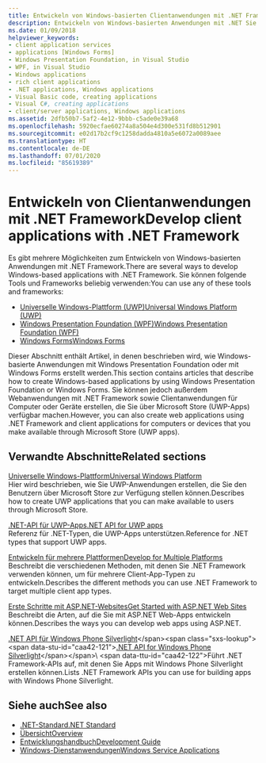 ```yaml
---
title: Entwickeln von Windows-basierten Clientanwendungen mit .NET Framework
description: Entwickeln von Windows-basierten Anwendungen mit .NET Sie können die Universelle Windows-Plattform (UWP), Windows Presentation Foundation (WPF) oder Windows Forms verwenden.
ms.date: 01/09/2018
helpviewer_keywords:
- client application services
- applications [Windows Forms]
- Windows Presentation Foundation, in Visual Studio
- WPF, in Visual Studio
- Windows applications
- rich client applications
- .NET applications, Windows applications
- Visual Basic code, creating applications
- Visual C#, creating applications
- client/server applications, Windows applications
ms.assetid: 2dfb50b7-5af2-4e12-9bbb-c5ade0e39a68
ms.openlocfilehash: 5920ecfae60274a8a504e4d300e531fd8b512901
ms.sourcegitcommit: e02d17b2cf9c1258dadda4810a5e6072a0089aee
ms.translationtype: HT
ms.contentlocale: de-DE
ms.lasthandoff: 07/01/2020
ms.locfileid: "85619389"
---
```

# <a name="develop-client-applications-with-net-framework"></a><span data-ttu-id="caa42-104">Entwickeln von Clientanwendungen mit .NET Framework</span><span class="sxs-lookup"><span data-stu-id="caa42-104">Develop client applications with .NET Framework</span></span>

<span data-ttu-id="caa42-105">Es gibt mehrere Möglichkeiten zum Entwickeln von Windows-basierten Anwendungen mit .NET Framework.</span><span class="sxs-lookup"><span data-stu-id="caa42-105">There are several ways to develop Windows-based applications with .NET Framework.</span></span> <span data-ttu-id="caa42-106">Sie können folgende Tools und Frameworks beliebig verwenden:</span><span class="sxs-lookup"><span data-stu-id="caa42-106">You can use any of these tools and frameworks:</span></span>

- [<span data-ttu-id="caa42-107">Universelle Windows-Plattform (UWP)</span><span class="sxs-lookup"><span data-stu-id="caa42-107">Universal Windows Platform (UWP)</span></span>](/windows/uwp/)
- [<span data-ttu-id="caa42-108">Windows Presentation Foundation (WPF)</span><span class="sxs-lookup"><span data-stu-id="caa42-108">Windows Presentation Foundation (WPF)</span></span>](./wpf/index.md)
- [<span data-ttu-id="caa42-109">Windows Forms</span><span class="sxs-lookup"><span data-stu-id="caa42-109">Windows Forms</span></span>](./winforms/index.md)

<span data-ttu-id="caa42-110">Dieser Abschnitt enthält Artikel, in denen beschrieben wird, wie Windows-basierte Anwendungen mit Windows Presentation Foundation oder mit Windows Forms erstellt werden.</span><span class="sxs-lookup"><span data-stu-id="caa42-110">This section contains articles that describe how to create Windows-based applications by using Windows Presentation Foundation or Windows Forms.</span></span> <span data-ttu-id="caa42-111">Sie können jedoch außerdem Webanwendungen mit .NET Framework sowie Clientanwendungen für Computer oder Geräte erstellen, die Sie über Microsoft Store (UWP-Apps) verfügbar machen.</span><span class="sxs-lookup"><span data-stu-id="caa42-111">However, you can also create web applications using .NET Framework and client applications for computers or devices that you make available through Microsoft Store (UWP apps).</span></span>

## <a name="related-sections"></a><span data-ttu-id="caa42-112">Verwandte Abschnitte</span><span class="sxs-lookup"><span data-stu-id="caa42-112">Related sections</span></span>

<span data-ttu-id="caa42-113">[Universelle Windows-Plattform](/windows/uwp/)</span><span class="sxs-lookup"><span data-stu-id="caa42-113">[Universal Windows Platform](/windows/uwp/)</span></span>\
<span data-ttu-id="caa42-114">Hier wird beschrieben, wie Sie UWP-Anwendungen erstellen, die Sie den Benutzern über Microsoft Store zur Verfügung stellen können.</span><span class="sxs-lookup"><span data-stu-id="caa42-114">Describes how to create UWP applications that you can make available to users through Microsoft Store.</span></span>

<span data-ttu-id="caa42-115">[.NET-API für UWP-Apps](/dotnet/api/index?view=dotnet-uwp-10.0)</span><span class="sxs-lookup"><span data-stu-id="caa42-115">[.NET API for UWP apps](/dotnet/api/index?view=dotnet-uwp-10.0)</span></span>\
<span data-ttu-id="caa42-116">Referenz für .NET-Typen, die UWP-Apps unterstützen.</span><span class="sxs-lookup"><span data-stu-id="caa42-116">Reference for .NET types that support UWP apps.</span></span>
  
<span data-ttu-id="caa42-117">[Entwickeln für mehrere Plattformen](../standard/cross-platform/index.md)</span><span class="sxs-lookup"><span data-stu-id="caa42-117">[Develop for Multiple Platforms](../standard/cross-platform/index.md)</span></span>\
<span data-ttu-id="caa42-118">Beschreibt die verschiedenen Methoden, mit denen Sie .NET Framework verwenden können, um für mehrere Client-App-Typen zu entwickeln.</span><span class="sxs-lookup"><span data-stu-id="caa42-118">Describes the different methods you can use .NET Framework to target multiple client app types.</span></span>

<span data-ttu-id="caa42-119">[Erste Schritte mit ASP.NET-Websites](https://dotnet.microsoft.com/apps/aspnet/web-apps)</span><span class="sxs-lookup"><span data-stu-id="caa42-119">[Get Started with ASP.NET Web Sites](https://dotnet.microsoft.com/apps/aspnet/web-apps)</span></span>\
<span data-ttu-id="caa42-120">Beschreibt die Arten, auf die Sie mit ASP.NET Web-Apps entwickeln können.</span><span class="sxs-lookup"><span data-stu-id="caa42-120">Describes the ways you can develop web apps using ASP.NET.</span></span>

<span data-ttu-id="caa42-121">[.NET API für Windows Phone Silverlight](https://docs.microsoft.com/previous-versions/windows/apps/jj207211\(v=vs.105\))</span><span class="sxs-lookup"><span data-stu-id="caa42-121">[.NET API for Windows Phone Silverlight](https://docs.microsoft.com/previous-versions/windows/apps/jj207211\(v=vs.105\))</span></span>\
<span data-ttu-id="caa42-122">Führt .NET Framework-APIs auf, mit denen Sie Apps mit Windows Phone Silverlight erstellen können.</span><span class="sxs-lookup"><span data-stu-id="caa42-122">Lists .NET Framework APIs you can use for building apps with Windows Phone Silverlight.</span></span>

## <a name="see-also"></a><span data-ttu-id="caa42-123">Siehe auch</span><span class="sxs-lookup"><span data-stu-id="caa42-123">See also</span></span>

- [<span data-ttu-id="caa42-124">.NET-Standard</span><span class="sxs-lookup"><span data-stu-id="caa42-124">.NET Standard</span></span>](../standard/net-standard.md)
- [<span data-ttu-id="caa42-125">Übersicht</span><span class="sxs-lookup"><span data-stu-id="caa42-125">Overview</span></span>](./get-started/overview.md)
- [<span data-ttu-id="caa42-126">Entwicklungshandbuch</span><span class="sxs-lookup"><span data-stu-id="caa42-126">Development Guide</span></span>](./development-guide.md)
- [<span data-ttu-id="caa42-127">Windows-Dienstanwendungen</span><span class="sxs-lookup"><span data-stu-id="caa42-127">Windows Service Applications</span></span>](./windows-services/index.md)
